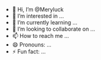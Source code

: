 - 👋 Hi, I’m @Meryluck
- 👀 I’m interested in ...
- 🌱 I’m currently learning ...
- 💞️ I’m looking to collaborate on ...
- 📫 How to reach me ...
- 😄 Pronouns: ...
- ⚡ Fun fact: ...

<!---
Meryluck/Meryluck is a ✨ special ✨ repository because its `README.md` (this file) appears on your GitHub profile.
You can click the Preview link to take a look at your changes.
--->

